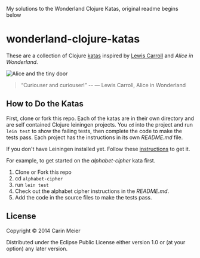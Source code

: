 My solutions to the Wonderland Clojure Katas, original readme begins below

# wonderland-clojure-katas

These are a collection of Clojure
[katas](http://en.wikipedia.org/wiki/Kata_%28programming%29) inspired by
[Lewis Carroll](http://en.wikipedia.org/wiki/Lewis_Carroll) and _Alice
in Wonderland_.

![Alice and the tiny door](/images/alicedoor.gif)

>“Curiouser and curiouser!” 
>-- ― Lewis Carroll, Alice in Wonderland

## How to Do the Katas

First, clone or fork this repo. Each of the katas are in their own
directory and are self contained Clojure leiningen projects.  You `cd`
into the project and run `lein test` to show the failing tests, then
complete the code to make the tests pass. Each project has the
instructions in its own _README.md_ file.

If you don't have Leiningen installed yet.  Follow these [instructions](http://leiningen.org/)
to get it.

For example, to get started on the _alphabet-cipher_ kata first.

1. Clone or Fork this repo
2. cd `alphabet-cipher`
3. run `lein test`
4. Check out the alphabet cipher instructions in the _README.md_.
5. Add the code in the source files to make the tests pass.


## License

Copyright © 2014 Carin Meier

Distributed under the Eclipse Public License either version 1.0 or (at
your option) any later version.
